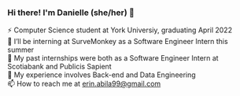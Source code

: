 ### Hi there! I'm Danielle (she/her) 👋   
 
<!--
**erinabila/erinabila** is a ✨ _special_ ✨ repository because its `README.md` (this file) appears on your GitHub profile.
Here are some ideas to get you started:
- 🔭 I’m currently working on ...
- 🌱 I’m currently learning ...
- 👯 I’m looking to collaborate on ...
- 🤔 I’m looking for help with ...
- 💬 Ask me about ...
- 📫 How to reach me: ...
- 😄 Pronouns: ...
- ⚡ Fun fact: ...
-->
⚡ Computer Science student at York Universiy, graduating April 2022  
🌱 I’ll be interning at SurveMonkey as a Software Engineer Intern this summer  
🔭 My past internships were both as a Software Engineer Intern at Scotiabank and Publicis Sapient  
🤔 My experience involves Back-end and Data Engineering         
📫 How to reach me at erin.abila99@gmail.com            
